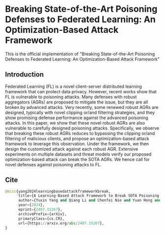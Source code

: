 # Breaking State-of-the-Art Poisoning Defenses to Federated Learning: An Optimization-Based Attack Framework

This is the official implementation of "Breaking State-of-the-Art Poisoning Defenses to Federated Learning: An Optimization-Based Attack Framework"


## Introduction
Federated Learning (FL) is a novel client-server distributed learning framework that can protect data privacy. However, recent works show that FL is vulnerable to poisoning attacks. Many defenses with robust aggregators (AGRs) are proposed to mitigate the issue, but they are all broken by advanced attacks. Very recently, some renewed robust AGRs are designed, typically with novel clipping or/and filtering strategies, and they show promising defense performance against the advanced poisoning attacks. In this paper, we show that these novel robust AGRs are also vulnerable to carefully designed poisoning attacks. Specifically, we observe that breaking these robust AGRs reduces to bypassing the clipping or/and filtering of malicious clients, and propose an optimization-based attack framework to leverage this observation. Under the framework, we then design the customized attack against each robust AGR. Extensive experiments on multiple datasets and threat models verify our proposed optimization-based attack can break the SOTA AGRs. We hence call for novel defenses against poisoning attacks to FL.

## Cite
```python
@misc{yang2024learningbasedattackframeworkbreak,
      title={A Learning-Based Attack Framework to Break SOTA Poisoning Defenses in Federated Learning}, 
      author={Yuxin Yang and Qiang Li and Chenfei Nie and Yuan Hong and Meng Pang and Binghui Wang},
      year={2024},
      eprint={2407.15267},
      archivePrefix={arXiv},
      primaryClass={cs.CR},
      url={https://arxiv.org/abs/2407.15267}, 
}
```
